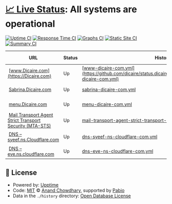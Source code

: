 # [📈 Live Status](https://status.dicaire.com): <!--live status--> **All systems are operational**

[![Uptime CI](https://github.com/dicaire/status.dicaire.com/workflows/Uptime%20CI/badge.svg)](https://github.com/dicaire/status.dicaire.com/actions?query=workflow%3A%22Uptime+CI%22)
[![Response Time CI](https://github.com/dicaire/status.dicaire.com/workflows/Response%20Time%20CI/badge.svg)](https://github.com/dicaire/status.dicaire.com/actions?query=workflow%3A%22Response+Time+CI%22)
[![Graphs CI](https://github.com/dicaire/status.dicaire.com/workflows/Graphs%20CI/badge.svg)](https://github.com/dicaire/status.dicaire.com/actions?query=workflow%3A%22Graphs+CI%22)
[![Static Site CI](https://github.com/dicaire/status.dicaire.com/workflows/Static%20Site%20CI/badge.svg)](https://github.com/dicaire/status.dicaire.com/actions?query=workflow%3A%22Static+Site+CI%22)
[![Summary CI](https://github.com/dicaire/status.dicaire.com/workflows/Summary%20CI/badge.svg)](https://github.com/dicaire/status.dicaire.com/actions?query=workflow%3A%22Summary+CI%22)

<!--start: status pages-->
<!-- This summary is generated by Upptime (https://github.com/upptime/upptime) -->
<!-- Do not edit this manually, your changes will be overwritten -->
<!-- prettier-ignore -->
| URL | Status | History | Response Time | Uptime |
| --- | ------ | ------- | ------------- | ------ |
| <img alt="" src="https://Dicaire.com/favicon.png" height="13"> [www.Dicaire.com](https://Dicaire.com) | Up | [www-dicaire-com.yml](https://github.com/dicaire/status.dicaire.com/commits/HEAD/history/www-dicaire-com.yml) | <details><summary><img alt="Response time graph" src="./graphs/www-dicaire-com/response-time-week.png" height="20"> 165ms</summary><br><a href="https://status.dicaire.com/history/www-dicaire-com"><img alt="Response time 165" src="https://img.shields.io/endpoint?url=https%3A%2F%2Fraw.githubusercontent.com%2Fdicaire%2Fstatus.dicaire.com%2FHEAD%2Fapi%2Fwww-dicaire-com%2Fresponse-time.json"></a><br><a href="https://status.dicaire.com/history/www-dicaire-com"><img alt="24-hour response time 107" src="https://img.shields.io/endpoint?url=https%3A%2F%2Fraw.githubusercontent.com%2Fdicaire%2Fstatus.dicaire.com%2FHEAD%2Fapi%2Fwww-dicaire-com%2Fresponse-time-day.json"></a><br><a href="https://status.dicaire.com/history/www-dicaire-com"><img alt="7-day response time 165" src="https://img.shields.io/endpoint?url=https%3A%2F%2Fraw.githubusercontent.com%2Fdicaire%2Fstatus.dicaire.com%2FHEAD%2Fapi%2Fwww-dicaire-com%2Fresponse-time-week.json"></a><br><a href="https://status.dicaire.com/history/www-dicaire-com"><img alt="30-day response time 165" src="https://img.shields.io/endpoint?url=https%3A%2F%2Fraw.githubusercontent.com%2Fdicaire%2Fstatus.dicaire.com%2FHEAD%2Fapi%2Fwww-dicaire-com%2Fresponse-time-month.json"></a><br><a href="https://status.dicaire.com/history/www-dicaire-com"><img alt="1-year response time 165" src="https://img.shields.io/endpoint?url=https%3A%2F%2Fraw.githubusercontent.com%2Fdicaire%2Fstatus.dicaire.com%2FHEAD%2Fapi%2Fwww-dicaire-com%2Fresponse-time-year.json"></a></details> | <details><summary><a href="https://status.dicaire.com/history/www-dicaire-com">100.00%</a></summary><a href="https://status.dicaire.com/history/www-dicaire-com"><img alt="All-time uptime 100.00%" src="https://img.shields.io/endpoint?url=https%3A%2F%2Fraw.githubusercontent.com%2Fdicaire%2Fstatus.dicaire.com%2FHEAD%2Fapi%2Fwww-dicaire-com%2Fuptime.json"></a><br><a href="https://status.dicaire.com/history/www-dicaire-com"><img alt="24-hour uptime 100.00%" src="https://img.shields.io/endpoint?url=https%3A%2F%2Fraw.githubusercontent.com%2Fdicaire%2Fstatus.dicaire.com%2FHEAD%2Fapi%2Fwww-dicaire-com%2Fuptime-day.json"></a><br><a href="https://status.dicaire.com/history/www-dicaire-com"><img alt="7-day uptime 100.00%" src="https://img.shields.io/endpoint?url=https%3A%2F%2Fraw.githubusercontent.com%2Fdicaire%2Fstatus.dicaire.com%2FHEAD%2Fapi%2Fwww-dicaire-com%2Fuptime-week.json"></a><br><a href="https://status.dicaire.com/history/www-dicaire-com"><img alt="30-day uptime 100.00%" src="https://img.shields.io/endpoint?url=https%3A%2F%2Fraw.githubusercontent.com%2Fdicaire%2Fstatus.dicaire.com%2FHEAD%2Fapi%2Fwww-dicaire-com%2Fuptime-month.json"></a><br><a href="https://status.dicaire.com/history/www-dicaire-com"><img alt="1-year uptime 100.00%" src="https://img.shields.io/endpoint?url=https%3A%2F%2Fraw.githubusercontent.com%2Fdicaire%2Fstatus.dicaire.com%2FHEAD%2Fapi%2Fwww-dicaire-com%2Fuptime-year.json"></a></details>
| <img alt="" src="https://icons.duckduckgo.com/ip3/sabrina.dicaire.com.ico" height="13"> [Sabrina.Dicaire.com](https://Sabrina.Dicaire.com) | Up | [sabrina-dicaire-com.yml](https://github.com/dicaire/status.dicaire.com/commits/HEAD/history/sabrina-dicaire-com.yml) | <details><summary><img alt="Response time graph" src="./graphs/sabrina-dicaire-com/response-time-week.png" height="20"> 175ms</summary><br><a href="https://status.dicaire.com/history/sabrina-dicaire-com"><img alt="Response time 175" src="https://img.shields.io/endpoint?url=https%3A%2F%2Fraw.githubusercontent.com%2Fdicaire%2Fstatus.dicaire.com%2FHEAD%2Fapi%2Fsabrina-dicaire-com%2Fresponse-time.json"></a><br><a href="https://status.dicaire.com/history/sabrina-dicaire-com"><img alt="24-hour response time 160" src="https://img.shields.io/endpoint?url=https%3A%2F%2Fraw.githubusercontent.com%2Fdicaire%2Fstatus.dicaire.com%2FHEAD%2Fapi%2Fsabrina-dicaire-com%2Fresponse-time-day.json"></a><br><a href="https://status.dicaire.com/history/sabrina-dicaire-com"><img alt="7-day response time 175" src="https://img.shields.io/endpoint?url=https%3A%2F%2Fraw.githubusercontent.com%2Fdicaire%2Fstatus.dicaire.com%2FHEAD%2Fapi%2Fsabrina-dicaire-com%2Fresponse-time-week.json"></a><br><a href="https://status.dicaire.com/history/sabrina-dicaire-com"><img alt="30-day response time 175" src="https://img.shields.io/endpoint?url=https%3A%2F%2Fraw.githubusercontent.com%2Fdicaire%2Fstatus.dicaire.com%2FHEAD%2Fapi%2Fsabrina-dicaire-com%2Fresponse-time-month.json"></a><br><a href="https://status.dicaire.com/history/sabrina-dicaire-com"><img alt="1-year response time 175" src="https://img.shields.io/endpoint?url=https%3A%2F%2Fraw.githubusercontent.com%2Fdicaire%2Fstatus.dicaire.com%2FHEAD%2Fapi%2Fsabrina-dicaire-com%2Fresponse-time-year.json"></a></details> | <details><summary><a href="https://status.dicaire.com/history/sabrina-dicaire-com">100.00%</a></summary><a href="https://status.dicaire.com/history/sabrina-dicaire-com"><img alt="All-time uptime 100.00%" src="https://img.shields.io/endpoint?url=https%3A%2F%2Fraw.githubusercontent.com%2Fdicaire%2Fstatus.dicaire.com%2FHEAD%2Fapi%2Fsabrina-dicaire-com%2Fuptime.json"></a><br><a href="https://status.dicaire.com/history/sabrina-dicaire-com"><img alt="24-hour uptime 100.00%" src="https://img.shields.io/endpoint?url=https%3A%2F%2Fraw.githubusercontent.com%2Fdicaire%2Fstatus.dicaire.com%2FHEAD%2Fapi%2Fsabrina-dicaire-com%2Fuptime-day.json"></a><br><a href="https://status.dicaire.com/history/sabrina-dicaire-com"><img alt="7-day uptime 100.00%" src="https://img.shields.io/endpoint?url=https%3A%2F%2Fraw.githubusercontent.com%2Fdicaire%2Fstatus.dicaire.com%2FHEAD%2Fapi%2Fsabrina-dicaire-com%2Fuptime-week.json"></a><br><a href="https://status.dicaire.com/history/sabrina-dicaire-com"><img alt="30-day uptime 100.00%" src="https://img.shields.io/endpoint?url=https%3A%2F%2Fraw.githubusercontent.com%2Fdicaire%2Fstatus.dicaire.com%2FHEAD%2Fapi%2Fsabrina-dicaire-com%2Fuptime-month.json"></a><br><a href="https://status.dicaire.com/history/sabrina-dicaire-com"><img alt="1-year uptime 100.00%" src="https://img.shields.io/endpoint?url=https%3A%2F%2Fraw.githubusercontent.com%2Fdicaire%2Fstatus.dicaire.com%2FHEAD%2Fapi%2Fsabrina-dicaire-com%2Fuptime-year.json"></a></details>
| <img alt="" src="https://Dicaire.com/favicon.png" height="13"> [menu.Dicaire.com](https://menu.Dicaire.com) | Up | [menu-dicaire-com.yml](https://github.com/dicaire/status.dicaire.com/commits/HEAD/history/menu-dicaire-com.yml) | <details><summary><img alt="Response time graph" src="./graphs/menu-dicaire-com/response-time-week.png" height="20"> 134ms</summary><br><a href="https://status.dicaire.com/history/menu-dicaire-com"><img alt="Response time 134" src="https://img.shields.io/endpoint?url=https%3A%2F%2Fraw.githubusercontent.com%2Fdicaire%2Fstatus.dicaire.com%2FHEAD%2Fapi%2Fmenu-dicaire-com%2Fresponse-time.json"></a><br><a href="https://status.dicaire.com/history/menu-dicaire-com"><img alt="24-hour response time 107" src="https://img.shields.io/endpoint?url=https%3A%2F%2Fraw.githubusercontent.com%2Fdicaire%2Fstatus.dicaire.com%2FHEAD%2Fapi%2Fmenu-dicaire-com%2Fresponse-time-day.json"></a><br><a href="https://status.dicaire.com/history/menu-dicaire-com"><img alt="7-day response time 134" src="https://img.shields.io/endpoint?url=https%3A%2F%2Fraw.githubusercontent.com%2Fdicaire%2Fstatus.dicaire.com%2FHEAD%2Fapi%2Fmenu-dicaire-com%2Fresponse-time-week.json"></a><br><a href="https://status.dicaire.com/history/menu-dicaire-com"><img alt="30-day response time 134" src="https://img.shields.io/endpoint?url=https%3A%2F%2Fraw.githubusercontent.com%2Fdicaire%2Fstatus.dicaire.com%2FHEAD%2Fapi%2Fmenu-dicaire-com%2Fresponse-time-month.json"></a><br><a href="https://status.dicaire.com/history/menu-dicaire-com"><img alt="1-year response time 134" src="https://img.shields.io/endpoint?url=https%3A%2F%2Fraw.githubusercontent.com%2Fdicaire%2Fstatus.dicaire.com%2FHEAD%2Fapi%2Fmenu-dicaire-com%2Fresponse-time-year.json"></a></details> | <details><summary><a href="https://status.dicaire.com/history/menu-dicaire-com">100.00%</a></summary><a href="https://status.dicaire.com/history/menu-dicaire-com"><img alt="All-time uptime 100.00%" src="https://img.shields.io/endpoint?url=https%3A%2F%2Fraw.githubusercontent.com%2Fdicaire%2Fstatus.dicaire.com%2FHEAD%2Fapi%2Fmenu-dicaire-com%2Fuptime.json"></a><br><a href="https://status.dicaire.com/history/menu-dicaire-com"><img alt="24-hour uptime 100.00%" src="https://img.shields.io/endpoint?url=https%3A%2F%2Fraw.githubusercontent.com%2Fdicaire%2Fstatus.dicaire.com%2FHEAD%2Fapi%2Fmenu-dicaire-com%2Fuptime-day.json"></a><br><a href="https://status.dicaire.com/history/menu-dicaire-com"><img alt="7-day uptime 100.00%" src="https://img.shields.io/endpoint?url=https%3A%2F%2Fraw.githubusercontent.com%2Fdicaire%2Fstatus.dicaire.com%2FHEAD%2Fapi%2Fmenu-dicaire-com%2Fuptime-week.json"></a><br><a href="https://status.dicaire.com/history/menu-dicaire-com"><img alt="30-day uptime 100.00%" src="https://img.shields.io/endpoint?url=https%3A%2F%2Fraw.githubusercontent.com%2Fdicaire%2Fstatus.dicaire.com%2FHEAD%2Fapi%2Fmenu-dicaire-com%2Fuptime-month.json"></a><br><a href="https://status.dicaire.com/history/menu-dicaire-com"><img alt="1-year uptime 100.00%" src="https://img.shields.io/endpoint?url=https%3A%2F%2Fraw.githubusercontent.com%2Fdicaire%2Fstatus.dicaire.com%2FHEAD%2Fapi%2Fmenu-dicaire-com%2Fuptime-year.json"></a></details>
| <img alt="" src="https://Dicaire.com/favicon.png" height="13"> [Mail Transport Agent Strict Transport Security (MTA-STS)](https:/mta-sts.dicaire.com) | Up | [mail-transport-agent-strict-transport-security-mta-sts.yml](https://github.com/dicaire/status.dicaire.com/commits/HEAD/history/mail-transport-agent-strict-transport-security-mta-sts.yml) | <details><summary><img alt="Response time graph" src="./graphs/mail-transport-agent-strict-transport-security-mta-sts/response-time-week.png" height="20"> 207ms</summary><br><a href="https://status.dicaire.com/history/mail-transport-agent-strict-transport-security-mta-sts"><img alt="Response time 207" src="https://img.shields.io/endpoint?url=https%3A%2F%2Fraw.githubusercontent.com%2Fdicaire%2Fstatus.dicaire.com%2FHEAD%2Fapi%2Fmail-transport-agent-strict-transport-security-mta-sts%2Fresponse-time.json"></a><br><a href="https://status.dicaire.com/history/mail-transport-agent-strict-transport-security-mta-sts"><img alt="24-hour response time 99" src="https://img.shields.io/endpoint?url=https%3A%2F%2Fraw.githubusercontent.com%2Fdicaire%2Fstatus.dicaire.com%2FHEAD%2Fapi%2Fmail-transport-agent-strict-transport-security-mta-sts%2Fresponse-time-day.json"></a><br><a href="https://status.dicaire.com/history/mail-transport-agent-strict-transport-security-mta-sts"><img alt="7-day response time 207" src="https://img.shields.io/endpoint?url=https%3A%2F%2Fraw.githubusercontent.com%2Fdicaire%2Fstatus.dicaire.com%2FHEAD%2Fapi%2Fmail-transport-agent-strict-transport-security-mta-sts%2Fresponse-time-week.json"></a><br><a href="https://status.dicaire.com/history/mail-transport-agent-strict-transport-security-mta-sts"><img alt="30-day response time 207" src="https://img.shields.io/endpoint?url=https%3A%2F%2Fraw.githubusercontent.com%2Fdicaire%2Fstatus.dicaire.com%2FHEAD%2Fapi%2Fmail-transport-agent-strict-transport-security-mta-sts%2Fresponse-time-month.json"></a><br><a href="https://status.dicaire.com/history/mail-transport-agent-strict-transport-security-mta-sts"><img alt="1-year response time 207" src="https://img.shields.io/endpoint?url=https%3A%2F%2Fraw.githubusercontent.com%2Fdicaire%2Fstatus.dicaire.com%2FHEAD%2Fapi%2Fmail-transport-agent-strict-transport-security-mta-sts%2Fresponse-time-year.json"></a></details> | <details><summary><a href="https://status.dicaire.com/history/mail-transport-agent-strict-transport-security-mta-sts">100.00%</a></summary><a href="https://status.dicaire.com/history/mail-transport-agent-strict-transport-security-mta-sts"><img alt="All-time uptime 100.00%" src="https://img.shields.io/endpoint?url=https%3A%2F%2Fraw.githubusercontent.com%2Fdicaire%2Fstatus.dicaire.com%2FHEAD%2Fapi%2Fmail-transport-agent-strict-transport-security-mta-sts%2Fuptime.json"></a><br><a href="https://status.dicaire.com/history/mail-transport-agent-strict-transport-security-mta-sts"><img alt="24-hour uptime 100.00%" src="https://img.shields.io/endpoint?url=https%3A%2F%2Fraw.githubusercontent.com%2Fdicaire%2Fstatus.dicaire.com%2FHEAD%2Fapi%2Fmail-transport-agent-strict-transport-security-mta-sts%2Fuptime-day.json"></a><br><a href="https://status.dicaire.com/history/mail-transport-agent-strict-transport-security-mta-sts"><img alt="7-day uptime 100.00%" src="https://img.shields.io/endpoint?url=https%3A%2F%2Fraw.githubusercontent.com%2Fdicaire%2Fstatus.dicaire.com%2FHEAD%2Fapi%2Fmail-transport-agent-strict-transport-security-mta-sts%2Fuptime-week.json"></a><br><a href="https://status.dicaire.com/history/mail-transport-agent-strict-transport-security-mta-sts"><img alt="30-day uptime 100.00%" src="https://img.shields.io/endpoint?url=https%3A%2F%2Fraw.githubusercontent.com%2Fdicaire%2Fstatus.dicaire.com%2FHEAD%2Fapi%2Fmail-transport-agent-strict-transport-security-mta-sts%2Fuptime-month.json"></a><br><a href="https://status.dicaire.com/history/mail-transport-agent-strict-transport-security-mta-sts"><img alt="1-year uptime 100.00%" src="https://img.shields.io/endpoint?url=https%3A%2F%2Fraw.githubusercontent.com%2Fdicaire%2Fstatus.dicaire.com%2FHEAD%2Fapi%2Fmail-transport-agent-strict-transport-security-mta-sts%2Fuptime-year.json"></a></details>
| <img alt="" src="https://www.cloudflare.com/favicon.ico" height="13"> [DNS – syeef.ns.Cloudflare.com](syeef.ns.cloudflare.com) | Up | [dns-syeef-ns-cloudflare-com.yml](https://github.com/dicaire/status.dicaire.com/commits/HEAD/history/dns-syeef-ns-cloudflare-com.yml) | <details><summary><img alt="Response time graph" src="./graphs/dns-syeef-ns-cloudflare-com/response-time-week.png" height="20"> 10ms</summary><br><a href="https://status.dicaire.com/history/dns-syeef-ns-cloudflare-com"><img alt="Response time 10" src="https://img.shields.io/endpoint?url=https%3A%2F%2Fraw.githubusercontent.com%2Fdicaire%2Fstatus.dicaire.com%2FHEAD%2Fapi%2Fdns-syeef-ns-cloudflare-com%2Fresponse-time.json"></a><br><a href="https://status.dicaire.com/history/dns-syeef-ns-cloudflare-com"><img alt="24-hour response time 2" src="https://img.shields.io/endpoint?url=https%3A%2F%2Fraw.githubusercontent.com%2Fdicaire%2Fstatus.dicaire.com%2FHEAD%2Fapi%2Fdns-syeef-ns-cloudflare-com%2Fresponse-time-day.json"></a><br><a href="https://status.dicaire.com/history/dns-syeef-ns-cloudflare-com"><img alt="7-day response time 10" src="https://img.shields.io/endpoint?url=https%3A%2F%2Fraw.githubusercontent.com%2Fdicaire%2Fstatus.dicaire.com%2FHEAD%2Fapi%2Fdns-syeef-ns-cloudflare-com%2Fresponse-time-week.json"></a><br><a href="https://status.dicaire.com/history/dns-syeef-ns-cloudflare-com"><img alt="30-day response time 10" src="https://img.shields.io/endpoint?url=https%3A%2F%2Fraw.githubusercontent.com%2Fdicaire%2Fstatus.dicaire.com%2FHEAD%2Fapi%2Fdns-syeef-ns-cloudflare-com%2Fresponse-time-month.json"></a><br><a href="https://status.dicaire.com/history/dns-syeef-ns-cloudflare-com"><img alt="1-year response time 10" src="https://img.shields.io/endpoint?url=https%3A%2F%2Fraw.githubusercontent.com%2Fdicaire%2Fstatus.dicaire.com%2FHEAD%2Fapi%2Fdns-syeef-ns-cloudflare-com%2Fresponse-time-year.json"></a></details> | <details><summary><a href="https://status.dicaire.com/history/dns-syeef-ns-cloudflare-com">100.00%</a></summary><a href="https://status.dicaire.com/history/dns-syeef-ns-cloudflare-com"><img alt="All-time uptime 100.00%" src="https://img.shields.io/endpoint?url=https%3A%2F%2Fraw.githubusercontent.com%2Fdicaire%2Fstatus.dicaire.com%2FHEAD%2Fapi%2Fdns-syeef-ns-cloudflare-com%2Fuptime.json"></a><br><a href="https://status.dicaire.com/history/dns-syeef-ns-cloudflare-com"><img alt="24-hour uptime 100.00%" src="https://img.shields.io/endpoint?url=https%3A%2F%2Fraw.githubusercontent.com%2Fdicaire%2Fstatus.dicaire.com%2FHEAD%2Fapi%2Fdns-syeef-ns-cloudflare-com%2Fuptime-day.json"></a><br><a href="https://status.dicaire.com/history/dns-syeef-ns-cloudflare-com"><img alt="7-day uptime 100.00%" src="https://img.shields.io/endpoint?url=https%3A%2F%2Fraw.githubusercontent.com%2Fdicaire%2Fstatus.dicaire.com%2FHEAD%2Fapi%2Fdns-syeef-ns-cloudflare-com%2Fuptime-week.json"></a><br><a href="https://status.dicaire.com/history/dns-syeef-ns-cloudflare-com"><img alt="30-day uptime 100.00%" src="https://img.shields.io/endpoint?url=https%3A%2F%2Fraw.githubusercontent.com%2Fdicaire%2Fstatus.dicaire.com%2FHEAD%2Fapi%2Fdns-syeef-ns-cloudflare-com%2Fuptime-month.json"></a><br><a href="https://status.dicaire.com/history/dns-syeef-ns-cloudflare-com"><img alt="1-year uptime 100.00%" src="https://img.shields.io/endpoint?url=https%3A%2F%2Fraw.githubusercontent.com%2Fdicaire%2Fstatus.dicaire.com%2FHEAD%2Fapi%2Fdns-syeef-ns-cloudflare-com%2Fuptime-year.json"></a></details>
| <img alt="" src="https://www.cloudflare.com/favicon.ico" height="13"> [DNS – eve.ns.cloudflare.com](eve.ns.cloudflare.com) | Up | [dns-eve-ns-cloudflare-com.yml](https://github.com/dicaire/status.dicaire.com/commits/HEAD/history/dns-eve-ns-cloudflare-com.yml) | <details><summary><img alt="Response time graph" src="./graphs/dns-eve-ns-cloudflare-com/response-time-week.png" height="20"> 6ms</summary><br><a href="https://status.dicaire.com/history/dns-eve-ns-cloudflare-com"><img alt="Response time 6" src="https://img.shields.io/endpoint?url=https%3A%2F%2Fraw.githubusercontent.com%2Fdicaire%2Fstatus.dicaire.com%2FHEAD%2Fapi%2Fdns-eve-ns-cloudflare-com%2Fresponse-time.json"></a><br><a href="https://status.dicaire.com/history/dns-eve-ns-cloudflare-com"><img alt="24-hour response time 2" src="https://img.shields.io/endpoint?url=https%3A%2F%2Fraw.githubusercontent.com%2Fdicaire%2Fstatus.dicaire.com%2FHEAD%2Fapi%2Fdns-eve-ns-cloudflare-com%2Fresponse-time-day.json"></a><br><a href="https://status.dicaire.com/history/dns-eve-ns-cloudflare-com"><img alt="7-day response time 6" src="https://img.shields.io/endpoint?url=https%3A%2F%2Fraw.githubusercontent.com%2Fdicaire%2Fstatus.dicaire.com%2FHEAD%2Fapi%2Fdns-eve-ns-cloudflare-com%2Fresponse-time-week.json"></a><br><a href="https://status.dicaire.com/history/dns-eve-ns-cloudflare-com"><img alt="30-day response time 6" src="https://img.shields.io/endpoint?url=https%3A%2F%2Fraw.githubusercontent.com%2Fdicaire%2Fstatus.dicaire.com%2FHEAD%2Fapi%2Fdns-eve-ns-cloudflare-com%2Fresponse-time-month.json"></a><br><a href="https://status.dicaire.com/history/dns-eve-ns-cloudflare-com"><img alt="1-year response time 6" src="https://img.shields.io/endpoint?url=https%3A%2F%2Fraw.githubusercontent.com%2Fdicaire%2Fstatus.dicaire.com%2FHEAD%2Fapi%2Fdns-eve-ns-cloudflare-com%2Fresponse-time-year.json"></a></details> | <details><summary><a href="https://status.dicaire.com/history/dns-eve-ns-cloudflare-com">100.00%</a></summary><a href="https://status.dicaire.com/history/dns-eve-ns-cloudflare-com"><img alt="All-time uptime 100.00%" src="https://img.shields.io/endpoint?url=https%3A%2F%2Fraw.githubusercontent.com%2Fdicaire%2Fstatus.dicaire.com%2FHEAD%2Fapi%2Fdns-eve-ns-cloudflare-com%2Fuptime.json"></a><br><a href="https://status.dicaire.com/history/dns-eve-ns-cloudflare-com"><img alt="24-hour uptime 100.00%" src="https://img.shields.io/endpoint?url=https%3A%2F%2Fraw.githubusercontent.com%2Fdicaire%2Fstatus.dicaire.com%2FHEAD%2Fapi%2Fdns-eve-ns-cloudflare-com%2Fuptime-day.json"></a><br><a href="https://status.dicaire.com/history/dns-eve-ns-cloudflare-com"><img alt="7-day uptime 100.00%" src="https://img.shields.io/endpoint?url=https%3A%2F%2Fraw.githubusercontent.com%2Fdicaire%2Fstatus.dicaire.com%2FHEAD%2Fapi%2Fdns-eve-ns-cloudflare-com%2Fuptime-week.json"></a><br><a href="https://status.dicaire.com/history/dns-eve-ns-cloudflare-com"><img alt="30-day uptime 100.00%" src="https://img.shields.io/endpoint?url=https%3A%2F%2Fraw.githubusercontent.com%2Fdicaire%2Fstatus.dicaire.com%2FHEAD%2Fapi%2Fdns-eve-ns-cloudflare-com%2Fuptime-month.json"></a><br><a href="https://status.dicaire.com/history/dns-eve-ns-cloudflare-com"><img alt="1-year uptime 100.00%" src="https://img.shields.io/endpoint?url=https%3A%2F%2Fraw.githubusercontent.com%2Fdicaire%2Fstatus.dicaire.com%2FHEAD%2Fapi%2Fdns-eve-ns-cloudflare-com%2Fuptime-year.json"></a></details>

<!--end: status pages-->

## 📄 License

- Powered by: [Upptime](https://github.com/upptime/upptime)
- Code: [MIT](./LICENSE) © [Anand Chowdhary](https://anandchowdhary.com), supported by [Pabio](https://pabio.com)
- Data in the `./history` directory: [Open Database License](https://opendatacommons.org/licenses/odbl/1-0/)
